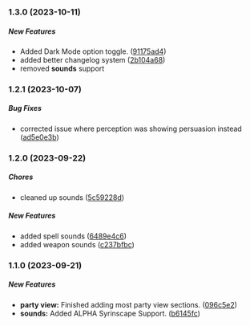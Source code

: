 ### 1.3.0 (2023-10-11)

##### New Features

*  Added Dark Mode option toggle. ([91175ad4](https://github.com/EddieDover/theater-of-the-mind/commit/91175ad4a088c01ab937ded8be1cf61a5427e00a))
*  added better changelog system ([2b104a68](https://github.com/EddieDover/theater-of-the-mind/commit/2b104a68e4d2687fe3a4b0b25d7edb5166226ca9))
*  removed **sounds** support

### 1.2.1 (2023-10-07)

##### Bug Fixes

*  corrected issue where perception was showing persuasion instead ([ad5e0e3b](https://github.com/EddieDover/theater-of-the-mind/commit/ad5e0e3b))

### 1.2.0 (2023-09-22)

##### Chores

*  cleaned up sounds ([5c59228d](https://github.com/EddieDover/theater-of-the-mind/commit/5c59228d))

##### New Features

*  added spell sounds ([6489e4c6](https://github.com/EddieDover/theater-of-the-mind/commit/6489e4c6))
*  added weapon sounds ([c237bfbc](https://github.com/EddieDover/theater-of-the-mind/commit/c237bfbc))

### 1.1.0 (2023-09-21)


##### New Features

* **party view:** Finished adding most party view sections. ([096c5e2](https://github.com/EddieDover/Theater-of-the-Mind/commit/096c5e273b1513347e9640636a61413163804b07))
* **sounds:** Added ALPHA Syrinscape Support. ([b6145fc](https://github.com/EddieDover/Theater-of-the-Mind/commit/b6145fcbe7e5107b43e13f6662312f1c2c70c244))
